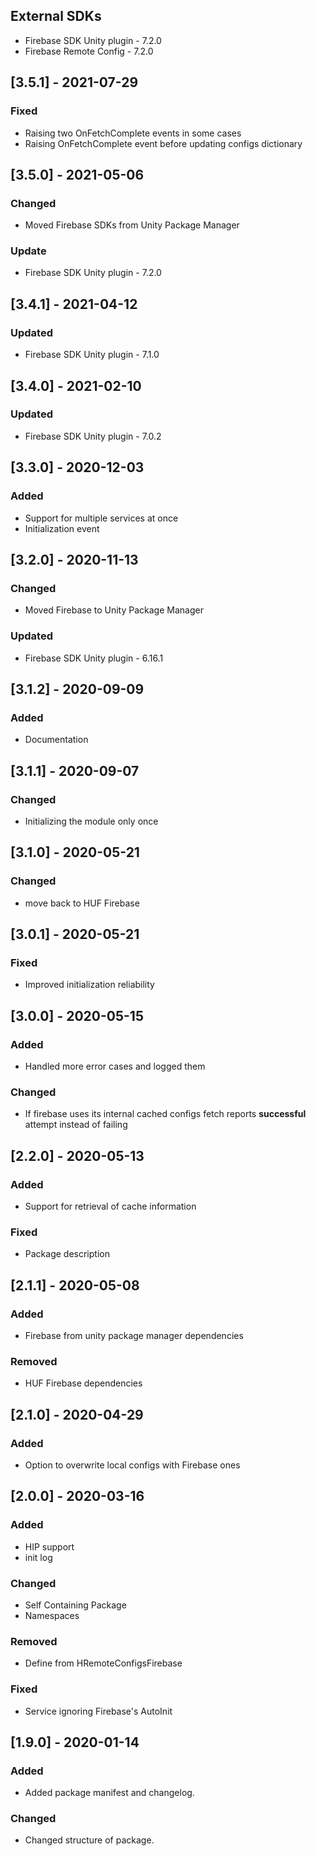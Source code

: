 ## External SDKs
- Firebase SDK Unity plugin - 7.2.0
- Firebase Remote Config - 7.2.0

## [3.5.1] - 2021-07-29
### Fixed
- Raising two OnFetchComplete events in some cases
- Raising OnFetchComplete event before updating configs dictionary


## [3.5.0] - 2021-05-06
### Changed
- Moved Firebase SDKs from Unity Package Manager

### Update
- Firebase SDK Unity plugin - 7.2.0


## [3.4.1] - 2021-04-12
### Updated
- Firebase SDK Unity plugin - 7.1.0


## [3.4.0] - 2021-02-10
### Updated
- Firebase SDK Unity plugin - 7.0.2


## [3.3.0] - 2020-12-03
### Added
- Support for multiple services at once
- Initialization event


## [3.2.0] - 2020-11-13
### Changed
- Moved Firebase to Unity Package Manager

### Updated
- Firebase SDK Unity plugin - 6.16.1


## [3.1.2] - 2020-09-09
### Added
- Documentation


## [3.1.1] - 2020-09-07
### Changed
- Initializing the module only once


## [3.1.0] - 2020-05-21
### Changed
- move back to HUF Firebase


## [3.0.1] - 2020-05-21
### Fixed
- Improved initialization reliability


## [3.0.0] - 2020-05-15
### Added 
- Handled more error cases and logged them

### Changed
- If firebase uses its internal cached configs fetch reports **successful** attempt instead of failing

## [2.2.0] - 2020-05-13
### Added 
- Support for retrieval of cache information

### Fixed
- Package description

## [2.1.1] - 2020-05-08
### Added
- Firebase from unity package manager dependencies

### Removed
- HUF Firebase dependencies

## [2.1.0] - 2020-04-29
### Added
- Option to overwrite local configs with Firebase ones

## [2.0.0] - 2020-03-16
### Added
- HIP support
- init log

### Changed
- Self Containing Package
- Namespaces

### Removed
- Define from HRemoteConfigsFirebase

### Fixed
- Service ignoring Firebase's AutoInit

## [1.9.0] - 2020-01-14
### Added
- Added package manifest and changelog.

### Changed
- Changed structure of package.
